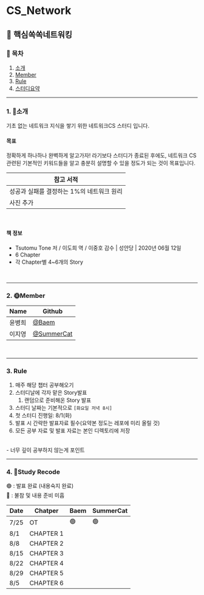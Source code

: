 
# CS_Network
## 🤔 핵심쏙쏙네트워킹 

### 📜 목차
1. [소개](#1-소개)
2. [Member](#2-Member)
3. [Rule](#3-Rule)
4. [스터디요약](#4-Study-Recode)

---

### 1. 👋소개 
기초 없는 네트워크 지식을 쌓기 위한 네트워크CS 스터디 입니다. <br>

#### 목표
정확하게 하나하나 완벽하게 알고가자! 라기보다
스터디가 종료된 후에도, 네트워크 CS 관련된 기본적인 키워드들을 알고
충분히 설명할 수 있을 정도가 되는 것이 목표입니다.
<br>

| 참고 서적 |
| ---- |
| 성공과 실패를 결정하는 1%의 네트워크 원리 |
| 사진 추가 |

<br>

#### 책 정보
- Tsutomu Tone 저 / 이도희 역 / 이중호 감수 | 성안당 | 2020년 06월 12일
- 6 Chapter <br>
- 각 Chapter별 4~6개의 Story

<br>

---

### 2. 🌞Member
| Name | Github |
| ---- | ------ |
| 윤병희 | [@Baem](https://github.com/Dylan-yoon) |
| 이지영 | [@SummerCat](https://github.com/dev-summer) |
<br>

---

### 3. Rule

1. 매주 해당 챕터 공부해오기
2. 스터디날에 각자 맡은 Story발표
   1. 랜덤으로 준비해온 Story 발표
3. 스터디 날짜는 기본적으로 `[화요일 저녁 8시]`
4. 첫 스터디 진행일: 8/1(화)
5. 발표 시 간략한 발표자료 필수(요약본 정도는 레포에 미리 올릴 것)
6. 모든 공부 자료 및 발표 자료는 본인 디렉토리에 저장

<br>
- 너무 깊이 공부하지 않는게 포인트

<br>

---

### 4. 📘Study Recode
🟢 : 발표 완료 (내용숙지 완료) <br>
🔴 : 불참 및 내용 준비 미흡

| Date |   Chatper | Baem | SummerCat |
| ---- | --------- | ---- | --------- |
| 7/25 |        OT | 🟢   |    🟢     |
| 8/1  | CHAPTER 1 |   |  |
| 8/8  | CHAPTER 2 |  |  |
| 8/15 | CHAPTER 3 |  |  |
| 8/22 | CHAPTER 4 |  |  |
| 8/29 | CHAPTER 5 |  |  |
| 8/5  | CHAPTER 6 |  |  |
